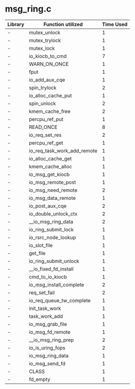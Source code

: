 # msg_ring.c

| Library | Function utilized | Time Used |
| - | - | - |
| - | mutex_unlock | 1 |
| - | mutex_trylock | 1 |
| - | mutex_lock | 1 |
| - | io_kiocb_to_cmd | 7 |
| - | WARN_ON_ONCE | 1 |
| - | fput | 1 |
| - | io_add_aux_cqe | 1 |
| - | spin_trylock | 2 |
| - | io_alloc_cache_put | 1 |
| - | spin_unlock | 2 |
| - | kmem_cache_free | 2 |
| - | percpu_ref_put | 1 |
| - | READ_ONCE | 8 |
| - | io_req_set_res | 2 |
| - | percpu_ref_get | 1 |
| - | io_req_task_work_add_remote | 1 |
| - | io_alloc_cache_get | 1 |
| - | kmem_cache_alloc | 1 |
| - | io_msg_get_kiocb | 1 |
| - | io_msg_remote_post | 1 |
| - | io_msg_need_remote | 2 |
| - | io_msg_data_remote | 1 |
| - | io_post_aux_cqe | 2 |
| - | io_double_unlock_ctx | 2 |
| - | __io_msg_ring_data | 2 |
| - | io_ring_submit_lock | 1 |
| - | io_rsrc_node_lookup | 1 |
| - | io_slot_file | 1 |
| - | get_file | 1 |
| - | io_ring_submit_unlock | 1 |
| - | __io_fixed_fd_install | 1 |
| - | cmd_to_io_kiocb | 1 |
| - | io_msg_install_complete | 2 |
| - | req_set_fail | 2 |
| - | io_req_queue_tw_complete | 1 |
| - | init_task_work | 1 |
| - | task_work_add | 1 |
| - | io_msg_grab_file | 1 |
| - | io_msg_fd_remote | 1 |
| - | __io_msg_ring_prep | 2 |
| - | io_is_uring_fops | 2 |
| - | io_msg_ring_data | 1 |
| - | io_msg_send_fd | 1 |
| - | CLASS | 1 |
| - | fd_empty | 1 |
